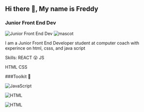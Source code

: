 ## Hi there 👋, My name is Freddy
### Junior Front End Dev
![Junior Front End Dev](https://i.pinimg.com/originals/ae/56/d1/ae56d10f023f455739a635e435732a94.gif)
![mascot](https://user-images.githubusercontent.com/5713670/87202985-820dcb80-c2b6-11ea-9f56-7ec461c497c3.gif)

I am a Junior Front End Developer student at computer coach with experince on html, csss, and java script

Skills: 
REACT 😮
JS

HTML 
CSS

###Toolkit 🧰

![JavaScript](https://cdn.iconscout.com/icon/free/png-256/javascript-2038874-1720087.png)

![HTML](https://iconscout.com/icon/html5-42)

![HTML](https://cdn.iconscout.com/icon/free/png-128/css3-8-1175200.png)

